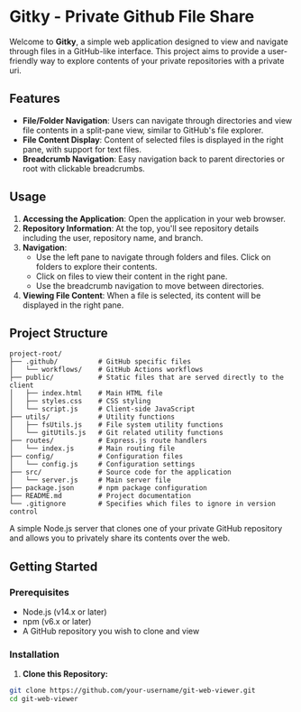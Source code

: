 # Gitky - Private Github File Share

Welcome to **Gitky**, a simple web application designed to view and navigate through files in a GitHub-like interface. This project aims to provide a user-friendly way to explore contents of your private repositories with a private uri.

## Features

- **File/Folder Navigation**: Users can navigate through directories and view file contents in a split-pane view, similar to GitHub's file explorer.
- **File Content Display**: Content of selected files is displayed in the right pane, with support for text files.
- **Breadcrumb Navigation**: Easy navigation back to parent directories or root with clickable breadcrumbs.

## Usage

1. **Accessing the Application**: Open the application in your web browser.
2. **Repository Information**: At the top, you'll see repository details including the user, repository name, and branch.
3. **Navigation**:
   - Use the left pane to navigate through folders and files. Click on folders to explore their contents.
   - Click on files to view their content in the right pane.
   - Use the breadcrumb navigation to move between directories.
4. **Viewing File Content**: When a file is selected, its content will be displayed in the right pane.

## Project Structure

```text
project-root/
├── .github/          # GitHub specific files
│   └── workflows/    # GitHub Actions workflows
├── public/           # Static files that are served directly to the client
│   ├── index.html    # Main HTML file
│   ├── styles.css    # CSS styling
│   └── script.js     # Client-side JavaScript
├── utils/            # Utility functions
│   ├── fsUtils.js    # File system utility functions
│   └── gitUtils.js   # Git related utility functions
├── routes/           # Express.js route handlers
│   └── index.js      # Main routing file
├── config/           # Configuration files
│   └── config.js     # Configuration settings
├── src/              # Source code for the application
│   └── server.js     # Main server file
├── package.json      # npm package configuration
├── README.md         # Project documentation
└── .gitignore        # Specifies which files to ignore in version control
```


A simple Node.js server that clones one of your private GitHub repository and allows you to privately share its contents over the web.

## Getting Started

### Prerequisites

- Node.js (v14.x or later)
- npm (v6.x or later)
- A GitHub repository you wish to clone and view

### Installation

1. **Clone this Repository:**
```bash
git clone https://github.com/your-username/git-web-viewer.git
cd git-web-viewer

